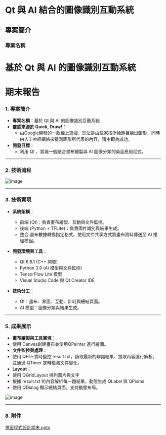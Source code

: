 # Qt 與 AI 結合的圖像識別互動系統

## 專案簡介
### 專案名稱
# 基於 Qt 與 AI 的圖像識別互動系統
# 期末報告

### **1. 專案簡介**
- **專案名稱**：基於 Qt 與 AI 的圖像識別互動系統
- **靈感來源於 Quick, Draw!**：
  - 由Google開發的一款線上遊戲，玩法是由玩家按所給題目繪出圖形，同時由人工神經網絡來猜測圖形所代表的內容，猜中即為成功。
- **開發目標**：
  - 利用 Qt ，實現一個結合畫布繪製與 AI 圖像分類的桌面應用程式。


---

### **2. 技術流程**
![image](https://github.com/user-attachments/assets/12891281-a10a-4a59-9018-7f454fd62a57)

---
### **3. 技術實現**
- **系統架構**：
  - 前端 (Qt)：負責畫布繪製、互動與文件監控。
  - 後端 (Python + TFLite)：負責圖片識別與結果生成。
  - 整合:畫布數據轉換指定格式。使用文件共享方式將畫布資料傳送至 AI 推理模組。
  
- **開發環境與工具**：
  - Qt 6.8.1 (C++ 開發)
  - Python 3.9 (AI 模型與文件監控)
  - TensorFlow Lite 模型
  - Visual Studio Code 與 Qt Creator IDE
  
- **技術分工**：
  - Qt：畫布、界面、互動、計時與總結頁面。
  - AI 模型：圖像分類與結果生成。

---

### **5. 成果展示**
- **畫布繪製與工具實現**：
 - 使用 Canvas創建畫布並使用QPainter 進行繪圖。
- **文件監控與處理**：
 - 使用 QFile 實時監控 result.txt，讀取最新的辨識結果、提取內容進行解析，並通過 QTimer 定時檢測文件變化。
- **Layout**：
 - 使用 QGridLayout 排列圖片與文字
 - 根據 result.txt 的內容解析每一題結果，動態生成 QLabel 與 QPixma
 - 使用 QDialog 顯示總結頁面，支持動態布局。


  ![image](https://github.com/user-attachments/assets/ca01d648-0647-4983-9751-735a178caaeb)


---
### **8. 附件**
[視窗程式設計期末.pptx](/視窗程式設計期末.pptx)
